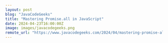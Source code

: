 ```yaml
---
layout: post
blog: "JavaCodeGeeks"
title: "Mastering Promise.all in JavaScript"
date: 2024-04-23T16:00:00Z
image: images/javacodegeeks.png
remote_url: "https://www.javacodegeeks.com/2024/04/mastering-promise-all-in-javascript.html"
---
```

